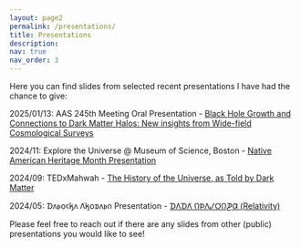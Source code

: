 ```yaml
---
layout: page2
permalink: /presentations/
title: Presentations
description: 
nav: true
nav_order: 3
---
```

Here you can find slides from selected recent presentations I have had the chance to give:

2025/01/13: AAS 245th Meeting Oral Presentation - <a href="https://drive.google.com/file/d/16qM211K9-lKMUZbn7htrLWDRkZc0OozP/view?usp=drive_link">Black Hole Growth and Connections to Dark Matter Halos: New insights from Wide-field Cosmological Surveys</a>

2024/11: Explore the Universe @ Museum of Science, Boston - <a href="https://drive.google.com/file/d/16qMyHqs_ogJftyaL5ZN947xiipfiRhQB/view?usp=drive_link">Native American Heritage Month Presentation</a>

2024/09: TEDxMahwah - <a href="https://www.youtube.com/watch?v=oM_ayMt8E5c">The History of the Universe, as Told by Dark Matter</a>

2024/05: 𐓈𐓘𐓬𐓪𐓮𐓤𐓘 𐒰͘𐓤𐓪𐓰𐓘𐓬𐓣 Presentation - <a href="https://drive.google.com/file/d/16qQrQwD3kxGjUzsfdQKA-ZDtnvjxsQQJ/view?usp=drive_link">𐓈𐒰𐓈𐒰͘ 𐒻𐓄𐒰𐒹𐓂͘𐒻𐓊𐒷 (Relativity)</a>


Please feel free to reach out if there are any slides from other (public) presentations you would like to see!


